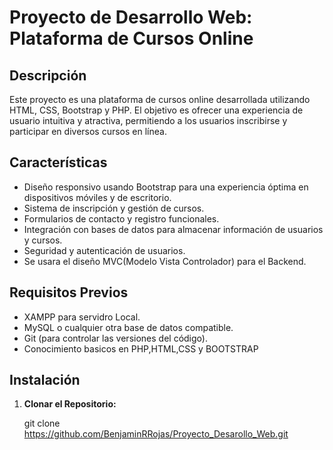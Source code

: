 # Proyecto de Desarrollo Web: Plataforma de Cursos Online

## Descripción

Este proyecto es una plataforma de cursos online desarrollada utilizando HTML, CSS, Bootstrap y PHP. El objetivo es ofrecer una experiencia de usuario intuitiva y atractiva, permitiendo a los usuarios inscribirse y participar en diversos cursos en línea.

## Características

- Diseño responsivo usando Bootstrap para una experiencia óptima en dispositivos móviles y de escritorio.
- Sistema de inscripción y gestión de cursos.
- Formularios de contacto y registro funcionales.
- Integración con bases de datos para almacenar información de usuarios y cursos.
- Seguridad y autenticación de usuarios.
- Se usara el diseño MVC(Modelo Vista Controlador) para el Backend.

## Requisitos Previos

- XAMPP para servidro Local.
- MySQL o cualquier otra base de datos compatible.
- Git (para controlar las versiones del código).
- Conocimiento basicos en PHP,HTML,CSS y BOOTSTRAP

## Instalación

1. **Clonar el Repositorio:**

   git clone https://github.com/BenjaminRRojas/Proyecto_Desarollo_Web.git

